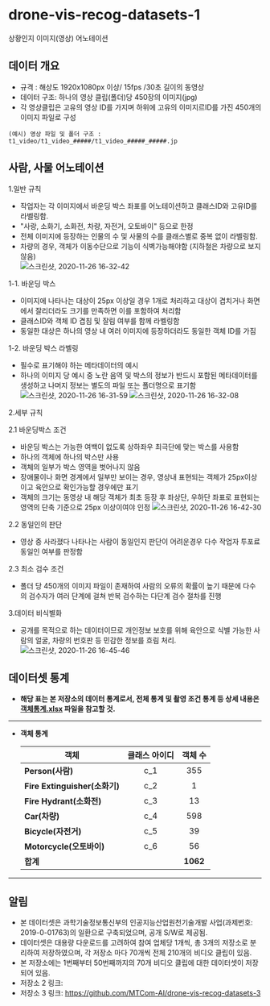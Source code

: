 # drone-vis-recog-datasets-1
상황인지 이미지(영상) 어노테이션   

## 데이터 개요
- 규격 : 해상도 1920x1080px 이상/ 15fps /30초 길이의 동영상  
- 데이터 구조: 하나의 영상 클립(폴더)당 450장의 이미지(jpg)
- 각 영상클립은 고유의 영상 ID를 가지며 하위에 고유의 이미지르ID를 가진 450개의 이미지 파일로 구성
```
(예시) 영상 파일 및 폴더 구조 : t1_video/t1_video_#####/t1_video_#####_#####.jp
```

## 사람, 사물 어노테이션
1.일반 규칙  
- 작업자는 각 이미지에서 바운딩 박스 좌표를 어노테이션하고 클래스ID와 고유ID를 라벨링함. 
- "사랑, 소화기, 소화전, 차량, 자전거, 오토바이" 등으로 한정
- 전체 이미지에 등장하는 인물의 수 및 사물의 수를 클래스별로 중복 없이 라벨링함.  
- 차량의 경우, 객체가 이동수단으로 기능이 식벽가능해야함 (지하철은 차량으로 보지 않음)  
![스크린샷, 2020-11-26 16-32-42](https://user-images.githubusercontent.com/11286586/100320769-09a96c00-3005-11eb-9d54-752b3e0f9418.png)

1-1. 바운딩 박스
- 이미지에 나타나는 대상이 25px 이상일 경우 1개로 처리하고 대상이 겹치거나 화면에서 잘리더라도 크기를 만족하면 이를 포함하여 처리함
- 클래스ID와 객체 ID 겹침 및 잘림 여부를 함께 라벨링함
- 동일한 대상은 하나의 영상 내 여러 이미지에 등장하더라도 동일한 객체 ID를 가짐

1-2. 바운딩 박스 라벨링
- 필수로 표기해야 하는 메타데이터의 예시
- 하나의 이미지 당 예시 중 노란 음역 및 박스의 정보가 반드시 포함된 메타데이터를 생성하고 나머지 정보는 별도의 파일 또는 폴더명으로 표기함
![스크린샷, 2020-11-26 16-31-59](https://user-images.githubusercontent.com/11286586/100320724-f39bab80-3004-11eb-81e3-ddc985caeb13.png)
![스크린샷, 2020-11-26 16-32-08](https://user-images.githubusercontent.com/11286586/100320728-f5656f00-3004-11eb-8db7-8677806b21fc.png)  


2.세부 규칙  

2.1 바운딩박스 조건  
- 바운딩 박스는 가능한 여백이 없도록 상하좌우 최극단에 맞는 박스를 사용함
- 하나의 객체에 하나의 박스만 사용
- 객체의 일부가 박스 영역을 벗어나지 않음
- 장애물이나 화면 경계에서 일부만 보이는 경우, 영상내 표현되는 객체가 25px이상이고 육안으로 확인가능할 경우에만 표기
- 객체의 크기는 동영상 내 해당 객체가 최초 등장 후 좌상단, 우하단 좌표로 표현되는 영역의 단축 기준으로 25px 이상이여야 인정
![스크린샷, 2020-11-26 16-42-30](https://user-images.githubusercontent.com/11286586/100321693-6ce7ce00-3006-11eb-9536-b6e28cf53e06.png)

2.2 동일인의 판단
- 영상 중 사라졌다 나타나는 사람이 동일인지 판단이 어려운경우 다수 작업자 투포료 동일인 여부를 판정함

2.3 최소 검수 조건
- 폴더 당 450개의 이미지 파일이 존재하여 사람의 오류의 확률이 높기 때문에 다수의 검수자가 여러 단계에 걸쳐 반복 검수하는 다단계 검수 절차를 진행

3.데이터 비식별화
- 공개를 목적으로 하는 데이터이므로 개인정보 보호를 위해 육안으로 식별 가능한 사람의 얼굴, 차량의 번호판 등 민감한 정보를 흐림 처리.
![스크린샷, 2020-11-26 16-45-46](https://user-images.githubusercontent.com/11286586/100321959-dc5dbd80-3006-11eb-9478-8db5b2b61504.png)

## 데이터셋 통계
- **해당 표는 본 저장소의 데이터 통계로서, 전체 통계 및 촬영 조건 통계 등 상세 내용은 [객체통계.xlsx](./객체통계.xlsx) 파일을 참고할 것.**    
___
- **객체 통계**

  | **객체**                      | **클래스 아이디** | **객체 수** |
  | ----------------------------- | :-------------: | :-----------: |
  | **Person(사람)**              | c_1 | 355 |
  | **Fire Extinguisher(소화기)** | c_2 | 1 |
  | **Fire Hydrant(소화전)**      | c_3 | 13 |
  | **Car(차량)**                 | c_4 | 598 |
  | **Bicycle(자전거)**           | c_5 | 39 |
  | **Motorcycle(오토바이)**      | c_6 | 56 |
  | **합계**                      |      | **1062** |
___

## 알림
- 본 데이터셋은 과학기술정보통신부의 인공지능산업원천기술개발 사업(과제번호: 2019-0-01763)의 일환으로 구축되었으며, 공개 S/W로 제공됨.
- 데이터셋은 대용량 다운로드를 고려하여 참여 업체당 1개씩, 총 3개의 저장소로 분리하여 저장하였으며, 각 저장소 마다 70개씩 전체 210개의 비디오 클립이 있음.
- 본 저장소에는 1번째부터 50번째까지의 70개 비디오 클립에 대한 데이터셋이 저장되어 있음.
- 저장소 2 링크:
- 저장소 3 링크: https://github.com/MTCom-AI/drone-vis-recog-datasets-3
